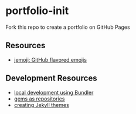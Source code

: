 # portfolio-init
Fork this repo to create a portfolio on GitHub Pages

## Resources
* [jemoji: GitHub flavored emojis](https://gist.github.com/rxaviers/7360908)

## Development Resources

* [local development using Bundler](https://jekyllrb.com/tutorials/using-jekyll-with-bundler/)
* [gems as repositories](https://bundler.io/guides/git.html#local-git-repos)
* [creating Jekyll themes](https://jekyllrb.com/docs/themes/)

